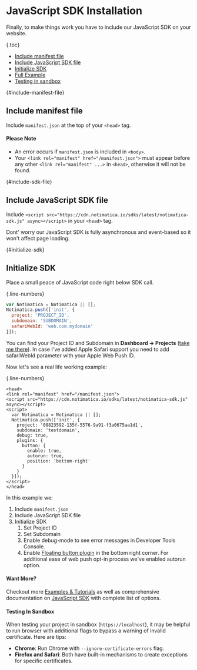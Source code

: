 # JavaScript SDK Installation

Finally, to make things work you have to include our JavaScript SDK on your website.

{.toc}
* [Include manifest file](#include-manifest-file)
* [Include JavaScript SDK file](#include-sdk-file)
* [Initialize SDK](#initialize-sdk)
* [Full Example](#full-example)
* [Testing in sandbox](#testing-in-sandbox)

{#include-manifest-file}
## Include manifest file

Include `manifest.json` at the top of your `<head>` tag.

<div class="callout callout-warning" role="alert">

#### Please Note
* An error occurs if `manifest.json` is included in `<body>`.
* Your `<link rel="manifest" href="/manifest.json">` must appear before any other `<link rel="manifest" ...>` in `<head>`, otherwise it will not be found.

</div>

{#include-sdk-file}
## Include JavaScript SDK file

Include `<script src="https://cdn.notimatica.io/sdks/latest/notimatica-sdk.js" async></script>` in your `<head>` tag.

Dont' worry our JavaScript SDK is fully asynchronous and event-based so it won't affect page loading.

{#initialize-sdk}
## Initialize SDK

Place a small peace of JavaScript code right below SDK call.

{.line-numbers}
```JavaScript
var Notimatica = Notimatica || [];
Notimatica.push(['init', {
  project: 'PROJECT_ID',
  subdomain: 'SUBDOMAIN',
  safariWebId: 'web.com.mydomain'
}]);
```

You can find your Project ID and Subdomain in **Dashboard → Projects** ([take me there](https://my.notimatica.io/projects)).
In case I've added Apple Safari support you need to add safariWebId parameter with your Apple Web Push ID.

Now let's see a real life working example:

{.line-numbers}
```markup
<head>
<link rel="manifest" href="/manifest.json">
<script src="https://cdn.notimatica.io/sdks/latest/notimatica-sdk.js" async></script>
<script>
  var Notimatica = Notimatica || [];
  Notimatica.push(['init', {
    project: '08823592-135f-5576-9a91-f3a0675aa1d1',
    subdomain: 'testdomain',
    debug: true,
    plugins: {
      button: {
        enable: true,
        autorun: true,
        position: 'bottom-right'
      }
    }
  }]);
</script>
</head>
```

In this example we:

1. Include `manifest.json`
1. Include JavaScript SDK file
1. Initialize SDK
    1. Set Project ID
    1. Set Subdomain
    1. Enable debug-mode to see error messages in Developer Tools Console.
    1. Enable [Floating button plugin](/docs/button-plugin) in the bottom right corner. For additional ease of web push opt-in process we've enabled autorun option.

<div class="callout callout-info" role="alert">

#### Want More?

Checkout more [Examples & Tutorials](/docs/examples) as well as comprehensive documentation on [JavaScript SDK](/docs/javascript-sdk) with complete list of options.

</div>

<div class="callout callout-info" role="alert">

#### Testing In Sandbox

When testing your project in sandbox (`https://localhost`), it may be helpful to run browser with additional flags to bypass a warning of invalid certificate. Here are tips:

* **Chrome**: Run Chrome with `--ignore-certificate-errors` flag.
* **Firefox and Safari**: Both have built-in mechanisms to create exceptions for specific certificates.

</div>
